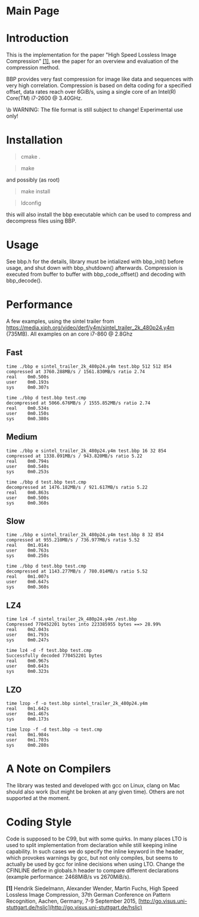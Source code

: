 Main Page
=========

# Introduction
This is the implementation for the paper "High Speed Lossless Image Compression" [[1]](#f1), see the paper for an overview and evaluation of the compression method.

BBP provides very fast compression for image like data and sequences with very high correlation. Compression is based on delta coding for a specified offset, data rates reach over 6GiB/s, using a single core of an Intel(R) Core(TM) i7-2600 @ 3.40GHz.

\b WARNING: The file format is still subject to change! Experimental use only!

# Installation
> cmake .

> make

and possibly (as root)

> make install

> ldconfig

this will also install the bbp executable which can be used to compress and decompress files using BBP.

# Usage
See bbp.h for the details, library must be intialized with bbp_init() before usage, and shut down with bbp_shutdown() afterwards.
Compression is executed from buffer to buffer with bbp_code_offset() and decoding with bbp_decode().

# Performance


A few examples, using the sintel trailer from https://media.xiph.org/video/derf/y4m/sintel_trailer_2k_480p24.y4m (735MB). All examples on an core i7-860 @ 2.8Ghz

## Fast

    time ./bbp e sintel_trailer_2k_480p24.y4m test.bbp 512 512 854
    compressed at 3760.288MB/s / 1561.830MB/s ratio 2.74
    real    0m0.500s
    user    0m0.193s
    sys     0m0.307s

    time ./bbp d test.bbp test.cmp
    decompressed at 5066.676MB/s / 1555.852MB/s ratio 2.74
    real    0m0.534s
    user    0m0.150s
    sys     0m0.380s

## Medium

    time ./bbp e sintel_trailer_2k_480p24.y4m test.bbp 16 32 854
    compressed at 1338.091MB/s / 943.820MB/s ratio 5.22
    real    0m0.794s
    user    0m0.540s
    sys     0m0.253s

    time ./bbp d test.bbp test.cmp
    decompressed at 1476.182MB/s / 921.617MB/s ratio 5.22
    real    0m0.863s
    user    0m0.500s
    sys     0m0.360s

## Slow

    time ./bbp e sintel_trailer_2k_480p24.y4m test.bbp 8 32 854
    compressed at 955.210MB/s / 736.977MB/s ratio 5.52
    real    0m1.014s
    user    0m0.763s
    sys     0m0.250s

    time ./bbp d test.bbp test.cmp
    decompressed at 1143.277MB/s / 780.014MB/s ratio 5.52
    real    0m1.007s
    user    0m0.647s
    sys     0m0.360s

## LZ4

    time lz4 -f sintel_trailer_2k_480p24.y4m /est.bbp 
    Compressed 770452201 bytes into 223385955 bytes ==> 28.99%                     
    real    0m2.043s
    user    0m1.793s
    sys     0m0.247s

    time lz4 -d -f test.bbp test.cmp 
    Successfully decoded 770452201 bytes                                           
    real    0m0.967s
    user    0m0.643s
    sys     0m0.323s

## LZO

    time lzop -f -o test.bbp sintel_trailer_2k_480p24.y4m
    real    0m1.642s
    user    0m1.467s
    sys     0m0.173s

    time lzop -f -d test.bbp -o test.cmp 
    real    0m1.984s
    user    0m1.703s
    sys     0m0.280s

# A Note on Compilers
The library was tested and developed with gcc on Linux, clang on Mac should also work (but might be broken at any given time). Others are not supported at the moment.

# Coding Style
Code is supposed to be C99, but with some quirks. In many places LTO is used to split implementation from declaration while still keeping inline capability. In such cases we do specify the inline keyword in the header, which provokes warnings by gcc, but not only compiles, but seems to actually be used by gcc for inline decisions when using LTO. Change the CFINLINE define in globals.h header to compare different declarations (example performance: 2468MiB/s vs 2670MiB/s).

<b id="f1">[1]</b> Hendrik Siedelmann, Alexander Wender, Martin Fuchs, High Speed Lossless Image Compression, 37th German Conference on Pattern Recognition, Aachen, Germany, 7-9 September 2015, [http://go.visus.uni-stuttgart.de/hslic](http://go.visus.uni-stuttgart.de/hslic)